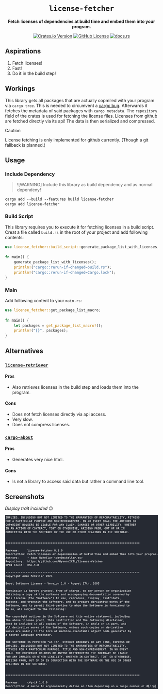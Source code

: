 <div align="center">

# `license-fetcher`
**Fetch licenses of dependencies at build time and embed them into your program.**

[![Crates.io Version](https://img.shields.io/crates/v/license-fetcher)](https://crates.io/crates/license-fetcher)
[![GitHub License](https://img.shields.io/github/license/WyvernIXTL/license-fetcher)](https://github.com/WyvernIXTL/license-fetcher/blob/main/LICENSE)
[![docs.rs](https://img.shields.io/docsrs/license-fetcher)](https://docs.rs/license-fetcher)

</div>

## Aspirations

1. Fetch licenses!
2. Fast!
3. Do it in the build step!


## Workings

This library gets all packages that are actually copmiled with your program via `cargo tree`.
This is needed to circumvent a [cargo bug](https://github.com/rust-lang/cargo/issues/10801).
Afterwards it fetches the metadata of said packages with `cargo metadata`.
The `repository` field of the crates is used for fetching the license files.
Licenses from github are fetched directly via its api!
The data is then serialized and compressed.

> [!CAUTION] 
> License fetching is only implemented for github currently. (Though a git fallback is planned.)


## Usage

### Include Dependency

> ![WARNING] 
> Include this library as build dependency and as normal dependeny!

```
cargo add --build --features build license-fetcher
cargo add license-fetcher
```

### Build Script

This library requires you to execute it for fetching licenses in a build script.
Creat a file called `build.rs` in the root of your project and add following contents:
```rust
use license_fetcher::build_script::generate_package_list_with_licenses;

fn main() {
    generate_package_list_with_licenses();
    println!("cargo::rerun-if-changed=build.rs");
    println!("cargo::rerun-if-changed=Cargo.lock");
}
```

### Main

Add following content to your `main.rs`:
```rust
use license_fetcher::get_package_list_macro;

fn main() {
    let packages = get_package_list_macro!();
    println!("{}", packages);
}
```


## Alternatives

### [`license-retriever`](https://github.com/MRT-Map/license-retriever)

#### Pros
+ Also retrieves licenses in the build step and loads them into the program.

#### Cons
- Does not fetch licenses directly via api access.
- Very slow.
- Does not compress licenses.


### [`cargo-about`](https://github.com/EmbarkStudios/cargo-about)

#### Pros
+ Generates very nice html.

#### Cons
- Is not a library to access said data but rather a command line tool.


## Screenshots

*Display trait included* 😉

![Screenshot](./img/example_print.png)